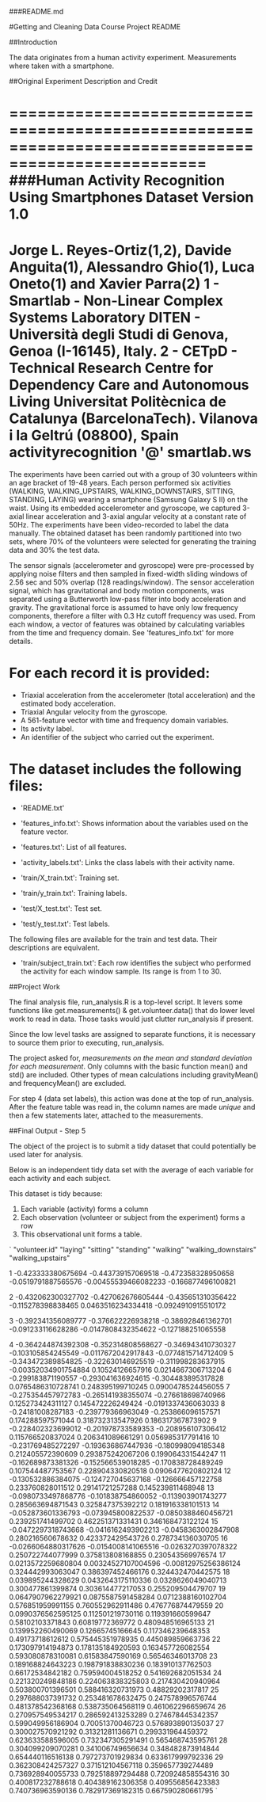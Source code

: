 ###README.md

#Getting and Cleaning Data Course Project README


##Introduction

The data originates from a human activity experiment. Measurements
where taken with a smartphone.


##Original Experiment Description and Credit

===================================================================================================
###Human Activity Recognition Using Smartphones Dataset
Version 1.0
===================================================================================================
Jorge L. Reyes-Ortiz(1,2), Davide Anguita(1), Alessandro Ghio(1), Luca Oneto(1) and Xavier Parra(2)
1 - Smartlab - Non-Linear Complex Systems Laboratory
DITEN - Università  degli Studi di Genova, Genoa (I-16145), Italy. 
2 - CETpD - Technical Research Centre for Dependency Care and Autonomous Living
Universitat Politècnica de Catalunya (BarcelonaTech). Vilanova i la Geltrú (08800), Spain
activityrecognition '@' smartlab.ws 
===================================================================================================

The experiments have been carried out with a group of 30 volunteers within an age bracket of 19-48 years. Each person performed six activities (WALKING, WALKING_UPSTAIRS, WALKING_DOWNSTAIRS, SITTING, STANDING, LAYING) wearing a smartphone (Samsung Galaxy S II) on the waist. Using its embedded accelerometer and gyroscope, we captured 3-axial linear acceleration and 3-axial angular velocity at a constant rate of 50Hz. The experiments have been video-recorded to label the data manually. The obtained dataset has been randomly partitioned into two sets, where 70% of the volunteers were selected for generating the training data and 30% the test data. 

The sensor signals (accelerometer and gyroscope) were pre-processed by applying noise filters and then sampled in fixed-width sliding windows of 2.56 sec and 50% overlap (128 readings/window). The sensor acceleration signal, which has gravitational and body motion components, was separated using a Butterworth low-pass filter into body acceleration and gravity. The gravitational force is assumed to have only low frequency components, therefore a filter with 0.3 Hz cutoff frequency was used. From each window, a vector of features was obtained by calculating variables from the time and frequency domain. See 'features_info.txt' for more details. 

For each record it is provided:
======================================

- Triaxial acceleration from the accelerometer (total acceleration) and the estimated body acceleration.
- Triaxial Angular velocity from the gyroscope. 
- A 561-feature vector with time and frequency domain variables. 
- Its activity label. 
- An identifier of the subject who carried out the experiment.

The dataset includes the following files:
=========================================

- 'README.txt'

- 'features_info.txt': Shows information about the variables used on the feature vector.

- 'features.txt': List of all features.

- 'activity_labels.txt': Links the class labels with their activity name.

- 'train/X_train.txt': Training set.

- 'train/y_train.txt': Training labels.

- 'test/X_test.txt': Test set.

- 'test/y_test.txt': Test labels.

The following files are available for the train and test data. Their descriptions are equivalent. 

- 'train/subject_train.txt': Each row identifies the subject who performed the activity for each window sample. Its range is from 1 to 30. 


##Project Work

The final analysis file, run_analysis.R is a top-level script. It levers some
functions like get.measurements() & get.volunteer.data() that do lower
level work to read in data. Those tasks would just clutter run_analysis if 
present.

Since the low level tasks are assigned to separate functions, it is necessary
to source them prior to executing, run_analysis.

The project asked for, *measurements on the mean and standard deviation for each measurement*.
Only columns with the basic function mean() and std() are included. Other types of
mean calculations including gravityMean() and frequencyMean() are excluded.


For step 4 (data set labels), this action was done at the top of run_analysis.
After the feature table was read in, the column names are made *unique* and then
a few statements later, attached to the measurements.



##Final Output - Step 5

The object of the project is to submit a tidy dataset that could
potentially be used later for analysis. 

Below is an  independent tidy data set with the average of each variable for each activity and each subject.

This dataset is tidy because:
1. Each variable (activity) forms a column
2. Each observation (volunteer or subject from the experiment) forms a row
3. This observational unit forms a table.

`
"volunteer.id" "laying" "sitting" "standing" "walking" "walking_downstairs" "walking_upstairs"

1 -0.423333380675694 -0.443739157069518 -0.472358328950658 -0.0519791887565576 -0.00455539466082233 -0.166877496100821

2 -0.432062300327702 -0.427062676605444 -0.435651310356422 -0.115278398838465 0.0463516234334418 -0.0924910915510172

3 -0.392341356089777 -0.376622226938218 -0.386928461362701 -0.091233116628286 -0.0147808432354622 -0.127188251065558

4 -0.364244874392308 -0.352314808568627 -0.346943410730327 -0.103105854245549 -0.0117672042917843 -0.0774815714712409
5 -0.343472389854825 -0.322630146925519 -0.311998283637915 -0.00352034901754884 0.10524126657916 0.0214667306713204
6 -0.299183871190557 -0.293041636924615 -0.304483895317828 0.0765486310728741 0.248395199710245 0.0900478524456055
7 -0.275354457972783 -0.265141938355074 -0.276618698740966 0.125273424311127 0.145472226249424 -0.0191337436063033
8 -0.24181008287183 -0.239779366963049 -0.253866096157571 0.174288597571044 0.318732313547926 0.186317367873902
9 -0.228402323699012 -0.201978733589353 -0.208956107306412 0.115766520837024 0.206341089661291 0.056985317791416
10 -0.231769485272297 -0.193636867447936 -0.180998094185348 0.212405572390609 0.293875242067206 0.199064331544247
11 -0.162689873381326 -0.152566539018285 -0.170838728489249 0.107544487753567 0.228904330820518 0.0906477620802124
12 -0.130532886384075 -0.124727045637168 -0.126666457122758 0.233760828011512 0.29141721257288 0.145239811468948
13 -0.0980733497868776 -0.101838754860052 -0.113903901743277 0.285663694871543 0.325847375392212 0.181916338101513
14 -0.052873601336793 -0.073945800822537 -0.0850388460456721 0.239251741499702 0.462251371331431 0.346168473122124
15 -0.0472297318743668 -0.0416162493902213 -0.0458363002847908 0.280216560678632 0.423372429543726 0.278734136030705
16 -0.0266064880317626 -0.0154008141065516 -0.0263270397078322 0.250722744077999 0.375813808168855 0.230543569976574
17 0.0213572259680804 0.00324527107004596 -0.00812975256386124 0.324442993063047 0.386397452466176 0.324432470442575
18 0.039895244328629 0.0432643175110336 0.0328626049040713 0.300477861399874 0.303614477217053 0.255209504479707
19 0.0647907962279921 0.0875587591458284 0.0712388160102704 0.576851959991155 0.760552962911486 0.476776874479559
20 0.0990376562595125 0.112501219730116 0.119391660599647 0.58102103371843 0.60819772369772 0.480948516965133
21 0.139952260490069 0.12665745166645 0.117346239648353 0.49173718612612 0.575445351978935 0.445089859663736
22 0.173097914194873 0.178135184920593 0.163457726082554 0.593080878310081 0.61583847590169 0.56546346013708
23 0.189168824643223 0.198791838830236 0.183910137762503 0.66172534842182 0.759594004518252 0.541692682051534
24 0.221320249848186 0.224063838325803 0.217430420940964 0.503800701396501 0.588416320731973 0.48829202317817
25 0.297688037391732 0.253481678632475 0.247578996576744 0.481378542368168 0.538735064568119 0.461062296659674
26 0.270957549534217 0.286592413253289 0.274678445342357 0.599049956186904 0.70051370046723 0.576893890135037
27 0.300027570921292 0.31321281136671 0.299331964459372 0.623633588596005 0.732347305291491 0.565468743595761
28 0.304099209070281 0.341006749656634 0.348482873914844 0.654440116516138 0.797273701929834 0.633617999792336
29 0.362308424257327 0.371512104567118 0.359657739274489 0.736928940055733 0.792518897294488 0.720924858554316
30 0.400817232788618 0.404389162306358 0.409556856423383 0.740736963590136 0.782917369182315 0.667590280661795
`


